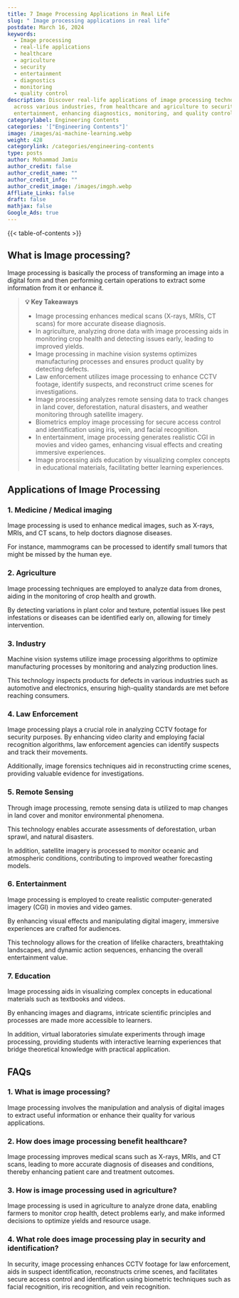 ```yaml
---
title: 7 Image Processing Applications in Real Life
slug: " Image processing applications in real life"
postdate: March 16, 2024
keywords:
  - Image processing
  - real-life applications
  - healthcare
  - agriculture
  - security
  - entertainment
  - diagnostics
  - monitoring
  - quality control
description: Discover real-life applications of image processing technology
  across various industries, from healthcare and agriculture to security and
  entertainment, enhancing diagnostics, monitoring, and quality control.
categorylabel: Engineering Contents
categories: '["Engineering Contents"]'
image: /images/ai-machine-learning.webp
weight: 428
categorylink: /categories/engineering-contents
type: posts
author: Mohammad Jamiu
author_credit: false
author_credit_name: ""
author_credit_info: ""
author_credit_image: /images/imgph.webp
Affliate_Links: false
draft: false
mathjax: false
Google_Ads: true
---
```

{{< table-of-contents >}}

## **What is Image processing?**

Image processing is basically the process of transforming an image into a digital form and then performing certain operations to extract some information from it or enhance it.

> **:bulb: Key Takeaways**
>
> * Image processing enhances medical scans (X-rays, MRIs, CT scans) for more accurate disease diagnosis.
> * In agriculture, analyzing drone data with image processing aids in monitoring crop health and detecting issues early, leading to improved yields.
> * Image processing in machine vision systems optimizes manufacturing processes and ensures product quality by detecting defects.
> * Law enforcement utilizes image processing to enhance CCTV footage, identify suspects, and reconstruct crime scenes for investigations.
> * Image processing analyzes remote sensing data to track changes in land cover, deforestation, natural disasters, and weather monitoring through satellite imagery.
> * Biometrics employ image processing for secure access control and identification using iris, vein, and facial recognition.
> * In entertainment, image processing generates realistic CGI in movies and video games, enhancing visual effects and creating immersive experiences.
> * Image processing aids education by visualizing complex concepts in educational materials, facilitating better learning experiences.

## **Applications of Image Processing**

### 1. Medicine / Medical imaging

Image processing is used to enhance medical images, such as X-rays, MRIs, and CT scans, to help doctors diagnose diseases. 

For instance, mammograms can be processed to identify small tumors that might be missed by the human eye.

### 2. Agriculture

Image processing techniques are employed to analyze data from drones, aiding in the monitoring of crop health and growth. 

By detecting variations in plant color and texture, potential issues like pest infestations or diseases can be identified early on, allowing for timely intervention.

### 3. Industry

Machine vision systems utilize image processing algorithms to optimize manufacturing processes by monitoring and analyzing production lines. 

This technology inspects products for defects in various industries such as automotive and electronics, ensuring high-quality standards are met before reaching consumers.

### 4. Law Enforcement

Image processing plays a crucial role in analyzing CCTV footage for security purposes. By enhancing video clarity and employing facial recognition algorithms, law enforcement agencies can identify suspects and track their movements. 

Additionally, image forensics techniques aid in reconstructing crime scenes, providing valuable evidence for investigations.

### 5. Remote Sensing

Through image processing, remote sensing data is utilized to map changes in land cover and monitor environmental phenomena. 

This technology enables accurate assessments of deforestation, urban sprawl, and natural disasters. 

In addition, satellite imagery is processed to monitor oceanic and atmospheric conditions, contributing to improved weather forecasting models.

### 6. Entertainment

Image processing is employed to create realistic computer-generated imagery (CGI) in movies and video games. 

By enhancing visual effects and manipulating digital imagery, immersive experiences are crafted for audiences. 

This technology allows for the creation of lifelike characters, breathtaking landscapes, and dynamic action sequences, enhancing the overall entertainment value.

### 7. Education

Image processing aids in visualizing complex concepts in educational materials such as textbooks and videos. 

By enhancing images and diagrams, intricate scientific principles and processes are made more accessible to learners. 

In addition, virtual laboratories simulate experiments through image processing, providing students with interactive learning experiences that bridge theoretical knowledge with practical application.

## **FAQs**

### 1. What is image processing?

Image processing involves the manipulation and analysis of digital images to extract useful information or enhance their quality for various applications.

### 2. How does image processing benefit healthcare?

Image processing improves medical scans such as X-rays, MRIs, and CT scans, leading to more accurate diagnosis of diseases and conditions, thereby enhancing patient care and treatment outcomes.

### 3. How is image processing used in agriculture?

Image processing is used in agriculture to analyze drone data, enabling farmers to monitor crop health, detect problems early, and make informed decisions to optimize yields and resource usage.

### 4. What role does image processing play in security and identification?

In security, image processing enhances CCTV footage for law enforcement, aids in suspect identification, reconstructs crime scenes, and facilitates secure access control and identification using biometric techniques such as facial recognition, iris recognition, and vein recognition.